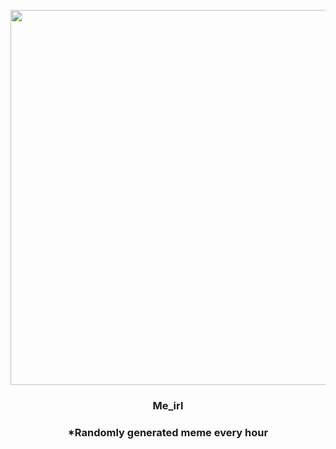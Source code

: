 <p align="center">
        <img src="https://i.redd.it/4wa2laefg21a1.jpg" width="600" height="600">
        </p>
        <h3 align="center">Me_irl</h3>
        <h3 align="center">*Randomly generated meme every hour</h3>
    